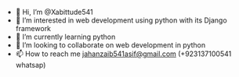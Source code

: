 - 👋 Hi, I’m @Xabittude541
- 👀 I’m interested in web development using python with its Django framework
- 🌱 I’m currently learning python
- 💞️ I’m looking to collaborate on web development in python
- 📫 How to reach me jahanzaib541asif@gmail.com (+923137100541 whatsap)

<!---
Xabittude541/Xabittude541 is a ✨ special ✨ repository because its `README.md` (this file) appears on your GitHub profile.
You can click the Preview link to take a look at your changes.
--->
